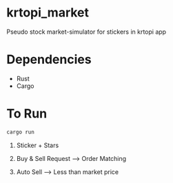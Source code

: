 # krtopi_market

Pseudo stock market-simulator for stickers in krtopi app

# Dependencies

* Rust
* Cargo

# To Run

```bash
cargo run
```

1) Sticker + Stars

2) Buy & Sell Request --> Order Matching

3) Auto Sell --> Less than market price
